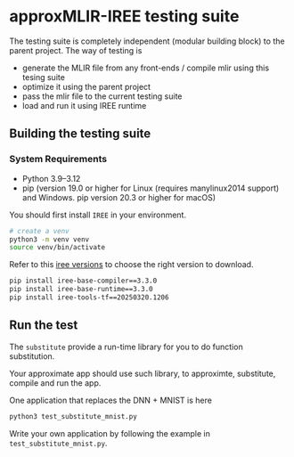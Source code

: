 # approxMLIR-IREE testing suite

The testing suite is completely independent (modular building block) to the parent project. The way of testing is 
* generate the MLIR file from any front-ends / compile mlir using this tesing suite
* optimize it using the parent project
* pass the mlir file to the current testing suite
* load and run it using IREE runtime



## Building the testing suite

### System Requirements
- Python 3.9–3.12
- pip (version 19.0 or higher for Linux (requires manylinux2014 support) and Windows. pip version 20.3 or higher for macOS)

You should first install `IREE` in your environment.

```bash
# create a venv
python3 -m venv venv
source venv/bin/activate
```
Refer to this [iree versions](https://iree.dev/developers/general/release-management/) to choose the right version to download.
```bash
pip install iree-base-compiler==3.3.0
pip install iree-base-runtime==3.3.0
pip install iree-tools-tf==20250320.1206
```

## Run the test
The `substitute` provide a run-time library for you to do function substitution.

Your approximate app should use such library, to approximte, substitute, compile and run the app. 

One application that replaces the DNN + MNIST is here
```bash
python3 test_substitute_mnist.py
```

Write your own application by following the example in `test_substitute_mnist.py`.


